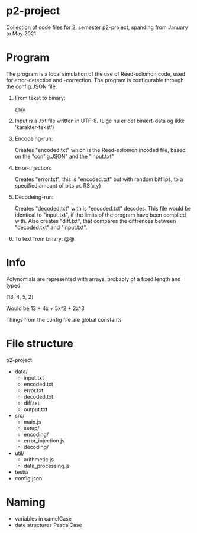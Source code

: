 # p2-project
Collection of code files for 2. semester p2-project, spanding from January to May 2021

# Program
The program is a local simulation of the use of Reed-solomon code, used for error-detection and -correction.
The program is configurable through the config.JSON file:

1. From tekst to binary: 

      @@

2. Input is a .txt file written in UTF-8. (Lige nu er det binært-data og ikke 'karakter-tekst')

3. Encodeing-run:
       
      Creates "encoded.txt" which is the Reed-solomon incoded file, based on the "config.JSON" and the "input.txt"

4. Error-injection:

      Creates "error.txt", this is "encoded.txt" but with random bitflips, to a specified amount of bits pr. RS(x,y)

5. Decodeing-run:

      Creates "decoded.txt" with is "encoded.txt" decodes. 
      This file would be identical to "input.txt", if the limits of the program have been complied with.
      Also creates "diff.txt", that compares the diffrences between "decoded.txt" and "input.txt".

6. To text from binary: @@

# Info
Polynomials are represented with arrays, probably of a fixed length and typed

[13, 4, 5, 2]

Would be 13 + 4x + 5x^2 + 2x^3

Things from the config file are global constants

# File structure
p2-project
- data/
    - input.txt  
    - encoded.txt
    - error.txt
    - decoded.txt
    - diff.txt
    - output.txt
- src/
    - main.js
    - setup/
    - encoding/
    - error_injection.js
    - decoding/
- util/
    - arithmetic.js
    - data_processing.js
- tests/
- config.json

# Naming
- variables in camelCase
- date structures PascalCase


